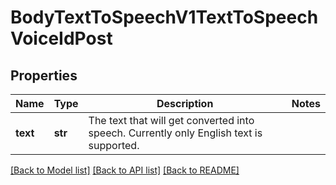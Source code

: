 # BodyTextToSpeechV1TextToSpeechVoiceIdPost

## Properties
Name | Type | Description | Notes
------------ | ------------- | ------------- | -------------
**text** | **str** | The text that will get converted into speech. Currently only English text is supported. | 

[[Back to Model list]](../README.md#documentation-for-models) [[Back to API list]](../README.md#documentation-for-api-endpoints) [[Back to README]](../README.md)

